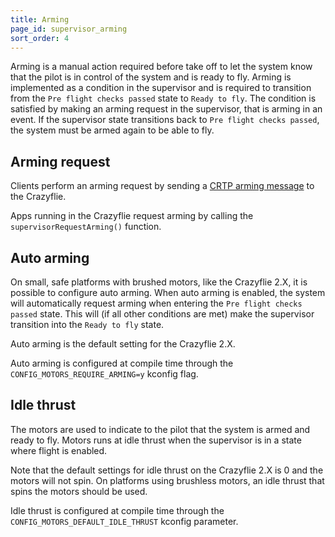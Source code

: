 ```yaml
---
title: Arming
page_id: supervisor_arming
sort_order: 4
---
```


Arming is a manual action required before take off to let the system know that the pilot is in control of the system
and is ready to fly. Arming is implemented as a condition in the supervisor and is required to transition from the
`Pre flight checks passed` state to `Ready to fly`. The condition is satisfied by making an arming request in the
supervisor, that is arming in an event. If the supervisor state transitions back to `Pre flight checks passed`, the
system must be armed again to be able to fly.

## Arming request

Clients perform an arming request by sending a [CRTP arming message](/docs/functional-areas/crtp/crtp_platform.md#armdisarm-system)
to the Crazyflie.

Apps running in the Crazyflie request arming by calling the `supervisorRequestArming()` function.

## Auto arming

On small, safe platforms with brushed motors, like the Crazyflie 2.X, it is possible to configure auto arming. When
auto arming is enabled, the system will automatically request arming when entering the `Pre flight checks passed`
state. This will (if all other conditions are met) make the supervisor transition into the `Ready to fly` state.

Auto arming is the default setting for the Crazyflie 2.X.

Auto arming is configured at compile time through the `CONFIG_MOTORS_REQUIRE_ARMING=y` kconfig flag.

## Idle thrust

The motors are used to indicate to the pilot that the system is armed and ready to fly. Motors runs at idle thrust when
the supervisor is in a state where flight is enabled.

Note that the default
settings for idle thrust on the Crazyflie 2.X is 0 and the motors will not spin. On platforms using brushless motors,
an idle thrust that spins the motors should be used.

Idle thrust is configured at compile time through the `CONFIG_MOTORS_DEFAULT_IDLE_THRUST` kconfig parameter.
